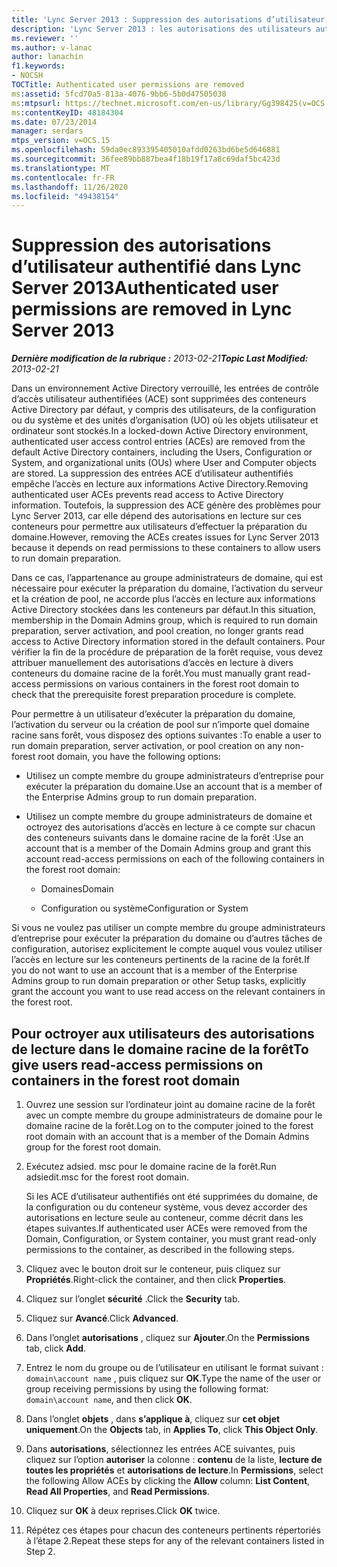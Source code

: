 ```yaml
---
title: 'Lync Server 2013 : Suppression des autorisations d’utilisateur authentifié'
description: 'Lync Server 2013 : les autorisations des utilisateurs authentifiés sont supprimées.'
ms.reviewer: ''
ms.author: v-lanac
author: lanachin
f1.keywords:
- NOCSH
TOCTitle: Authenticated user permissions are removed
ms:assetid: 5fcd70a5-813a-4076-9bb6-5b0d47505038
ms:mtpsurl: https://technet.microsoft.com/en-us/library/Gg398425(v=OCS.15)
ms:contentKeyID: 48184304
ms.date: 07/23/2014
manager: serdars
mtps_version: v=OCS.15
ms.openlocfilehash: 59da0ec893395405010afdd0263bd6be5d646881
ms.sourcegitcommit: 36fee89bb887bea4f18b19f17a8c69daf5bc423d
ms.translationtype: MT
ms.contentlocale: fr-FR
ms.lasthandoff: 11/26/2020
ms.locfileid: "49438154"
---
```

# <a name="authenticated-user-permissions-are-removed-in-lync-server-2013"></a><span data-ttu-id="c0d49-103">Suppression des autorisations d’utilisateur authentifié dans Lync Server 2013</span><span class="sxs-lookup"><span data-stu-id="c0d49-103">Authenticated user permissions are removed in Lync Server 2013</span></span>

<div data-xmlns="http://www.w3.org/1999/xhtml">

<div class="topic" data-xmlns="http://www.w3.org/1999/xhtml" data-msxsl="urn:schemas-microsoft-com:xslt" data-cs="https://msdn.microsoft.com/">

<div data-asp="https://msdn2.microsoft.com/asp">



</div>

<div id="mainSection">

<div id="mainBody"><span data-ttu-id="c0d49-104">

<span> </span></span><span class="sxs-lookup"><span data-stu-id="c0d49-104">

<span> </span></span></span>

<span data-ttu-id="c0d49-105">_**Dernière modification de la rubrique :** 2013-02-21_</span><span class="sxs-lookup"><span data-stu-id="c0d49-105">_**Topic Last Modified:** 2013-02-21_</span></span>

<span data-ttu-id="c0d49-106">Dans un environnement Active Directory verrouillé, les entrées de contrôle d’accès utilisateur authentifiées (ACE) sont supprimées des conteneurs Active Directory par défaut, y compris des utilisateurs, de la configuration ou du système et des unités d’organisation (UO) où les objets utilisateur et ordinateur sont stockés.</span><span class="sxs-lookup"><span data-stu-id="c0d49-106">In a locked-down Active Directory environment, authenticated user access control entries (ACEs) are removed from the default Active Directory containers, including the Users, Configuration or System, and organizational units (OUs) where User and Computer objects are stored.</span></span> <span data-ttu-id="c0d49-107">La suppression des entrées ACE d’utilisateur authentifiés empêche l’accès en lecture aux informations Active Directory.</span><span class="sxs-lookup"><span data-stu-id="c0d49-107">Removing authenticated user ACEs prevents read access to Active Directory information.</span></span> <span data-ttu-id="c0d49-108">Toutefois, la suppression des ACE génère des problèmes pour Lync Server 2013, car elle dépend des autorisations en lecture sur ces conteneurs pour permettre aux utilisateurs d’effectuer la préparation du domaine.</span><span class="sxs-lookup"><span data-stu-id="c0d49-108">However, removing the ACEs creates issues for Lync Server 2013 because it depends on read permissions to these containers to allow users to run domain preparation.</span></span>

<span data-ttu-id="c0d49-109">Dans ce cas, l’appartenance au groupe administrateurs de domaine, qui est nécessaire pour exécuter la préparation du domaine, l’activation du serveur et la création de pool, ne accorde plus l’accès en lecture aux informations Active Directory stockées dans les conteneurs par défaut.</span><span class="sxs-lookup"><span data-stu-id="c0d49-109">In this situation, membership in the Domain Admins group, which is required to run domain preparation, server activation, and pool creation, no longer grants read access to Active Directory information stored in the default containers.</span></span> <span data-ttu-id="c0d49-110">Pour vérifier la fin de la procédure de préparation de la forêt requise, vous devez attribuer manuellement des autorisations d’accès en lecture à divers conteneurs du domaine racine de la forêt.</span><span class="sxs-lookup"><span data-stu-id="c0d49-110">You must manually grant read-access permissions on various containers in the forest root domain to check that the prerequisite forest preparation procedure is complete.</span></span>

<span data-ttu-id="c0d49-111">Pour permettre à un utilisateur d’exécuter la préparation du domaine, l’activation du serveur ou la création de pool sur n’importe quel domaine racine sans forêt, vous disposez des options suivantes :</span><span class="sxs-lookup"><span data-stu-id="c0d49-111">To enable a user to run domain preparation, server activation, or pool creation on any non-forest root domain, you have the following options:</span></span>

  - <span data-ttu-id="c0d49-112">Utilisez un compte membre du groupe administrateurs d’entreprise pour exécuter la préparation du domaine.</span><span class="sxs-lookup"><span data-stu-id="c0d49-112">Use an account that is a member of the Enterprise Admins group to run domain preparation.</span></span>

  - <span data-ttu-id="c0d49-113">Utilisez un compte membre du groupe administrateurs de domaine et octroyez des autorisations d’accès en lecture à ce compte sur chacun des conteneurs suivants dans le domaine racine de la forêt :</span><span class="sxs-lookup"><span data-stu-id="c0d49-113">Use an account that is a member of the Domain Admins group and grant this account read-access permissions on each of the following containers in the forest root domain:</span></span>
    
      - <span data-ttu-id="c0d49-114">Domaines</span><span class="sxs-lookup"><span data-stu-id="c0d49-114">Domain</span></span>
    
      - <span data-ttu-id="c0d49-115">Configuration ou système</span><span class="sxs-lookup"><span data-stu-id="c0d49-115">Configuration or System</span></span>

<span data-ttu-id="c0d49-116">Si vous ne voulez pas utiliser un compte membre du groupe administrateurs d’entreprise pour exécuter la préparation du domaine ou d’autres tâches de configuration, autorisez explicitement le compte auquel vous voulez utiliser l’accès en lecture sur les conteneurs pertinents de la racine de la forêt.</span><span class="sxs-lookup"><span data-stu-id="c0d49-116">If you do not want to use an account that is a member of the Enterprise Admins group to run domain preparation or other Setup tasks, explicitly grant the account you want to use read access on the relevant containers in the forest root.</span></span>

<div>

## <a name="to-give-users-read-access-permissions-on-containers-in-the-forest-root-domain"></a><span data-ttu-id="c0d49-117">Pour octroyer aux utilisateurs des autorisations de lecture dans le domaine racine de la forêt</span><span class="sxs-lookup"><span data-stu-id="c0d49-117">To give users read-access permissions on containers in the forest root domain</span></span>

1.  <span data-ttu-id="c0d49-118">Ouvrez une session sur l’ordinateur joint au domaine racine de la forêt avec un compte membre du groupe administrateurs de domaine pour le domaine racine de la forêt.</span><span class="sxs-lookup"><span data-stu-id="c0d49-118">Log on to the computer joined to the forest root domain with an account that is a member of the Domain Admins group for the forest root domain.</span></span>

2.  <span data-ttu-id="c0d49-119">Exécutez adsied. msc pour le domaine racine de la forêt.</span><span class="sxs-lookup"><span data-stu-id="c0d49-119">Run adsiedit.msc for the forest root domain.</span></span>
    
    <span data-ttu-id="c0d49-120">Si les ACE d’utilisateur authentifiés ont été supprimées du domaine, de la configuration ou du conteneur système, vous devez accorder des autorisations en lecture seule au conteneur, comme décrit dans les étapes suivantes.</span><span class="sxs-lookup"><span data-stu-id="c0d49-120">If authenticated user ACEs were removed from the Domain, Configuration, or System container, you must grant read-only permissions to the container, as described in the following steps.</span></span>

3.  <span data-ttu-id="c0d49-121">Cliquez avec le bouton droit sur le conteneur, puis cliquez sur **Propriétés**.</span><span class="sxs-lookup"><span data-stu-id="c0d49-121">Right-click the container, and then click **Properties**.</span></span>

4.  <span data-ttu-id="c0d49-122">Cliquez sur l’onglet **sécurité** .</span><span class="sxs-lookup"><span data-stu-id="c0d49-122">Click the **Security** tab.</span></span>

5.  <span data-ttu-id="c0d49-123">Cliquez sur **Avancé**.</span><span class="sxs-lookup"><span data-stu-id="c0d49-123">Click **Advanced**.</span></span>

6.  <span data-ttu-id="c0d49-124">Dans l’onglet **autorisations** , cliquez sur **Ajouter**.</span><span class="sxs-lookup"><span data-stu-id="c0d49-124">On the **Permissions** tab, click **Add**.</span></span>

7.  <span data-ttu-id="c0d49-125">Entrez le nom du groupe ou de l’utilisateur en utilisant le format suivant : `domain\account name` , puis cliquez sur **OK**.</span><span class="sxs-lookup"><span data-stu-id="c0d49-125">Type the name of the user or group receiving permissions by using the following format: `domain\account name`, and then click **OK**.</span></span>

8.  <span data-ttu-id="c0d49-126">Dans l’onglet **objets** , dans **s’applique à**, cliquez sur **cet objet uniquement**.</span><span class="sxs-lookup"><span data-stu-id="c0d49-126">On the **Objects** tab, in **Applies To**, click **This Object Only**.</span></span>

9.  <span data-ttu-id="c0d49-127">Dans **autorisations**, sélectionnez les entrées ACE suivantes, puis cliquez sur l’option **autoriser** la colonne : **contenu** de la liste, **lecture de toutes les propriétés** et **autorisations de lecture**.</span><span class="sxs-lookup"><span data-stu-id="c0d49-127">In **Permissions**, select the following Allow ACEs by clicking the **Allow** column: **List Content**, **Read All Properties**, and **Read Permissions**.</span></span>

10. <span data-ttu-id="c0d49-128">Cliquez sur **OK** à deux reprises.</span><span class="sxs-lookup"><span data-stu-id="c0d49-128">Click **OK** twice.</span></span>

11. <span data-ttu-id="c0d49-129">Répétez ces étapes pour chacun des conteneurs pertinents répertoriés à l’étape 2.</span><span class="sxs-lookup"><span data-stu-id="c0d49-129">Repeat these steps for any of the relevant containers listed in Step 2.</span></span>

<span data-ttu-id="c0d49-130"></div>

</div>

<span> </span>

</div>

</div>

</span><span class="sxs-lookup"><span data-stu-id="c0d49-130"></div>

</div>

<span> </span>

</div>

</div>

</span></span></div>

